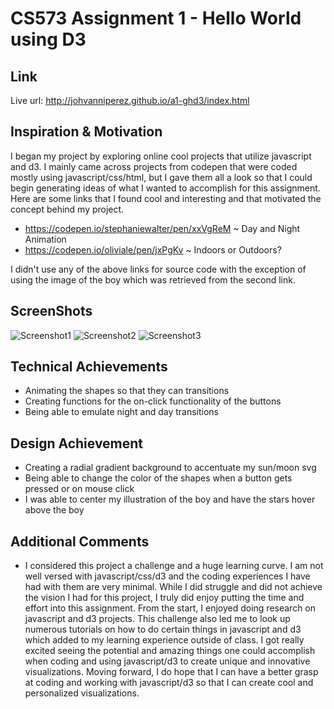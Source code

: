 # CS573 Assignment 1 - Hello World using D3

## Link
Live url: http://johvanniperez.github.io/a1-ghd3/index.html

## Inspiration & Motivation
I began my project by exploring online cool projects that utilize javascript and d3. I mainly came across projects from codepen that were coded mostly using javascript/css/html, but I gave them all a look so that I could begin generating ideas of what I wanted to accomplish for this assignment. Here are some links that I found cool and interesting and that motivated the concept behind my project.
- https://codepen.io/stephaniewalter/pen/xxVgReM ~ Day and Night Animation
- https://codepen.io/oliviale/pen/jxPgKv ~ Indoors or Outdoors? 

I didn't use any of the above links for source code with the exception of using the image of the boy which was retrieved from the second link.

## ScreenShots
![Screenshot1](https://github.com/johvanniperez/a1-ghd3/blob/a1-johvanniperez-Johvanni-Perez/a1_day.png)
![Screenshot2](https://github.com/johvanniperez/a1-ghd3/blob/a1-johvanniperez-Johvanni-Perez/a1_shapes.png)
![Screenshot3](https://github.com/johvanniperez/a1-ghd3/blob/a1-johvanniperez-Johvanni-Perez/a1_night.png)
## Technical Achievements
- Animating the shapes so that they can transitions
- Creating functions for the on-click functionality of the buttons
- Being able to emulate night and day transitions

## Design Achievement
- Creating a radial gradient background to accentuate my sun/moon svg
- Being able to change the color of the shapes when a button gets pressed or on mouse click
- I was able to center my illustration of the boy and have the stars hover above the boy

## Additional Comments
- I considered this project a challenge and a huge learning curve. I am not well versed with javascript/css/d3 and the coding experiences I have had with them are very minimal. While I did struggle and did not achieve the vision I had for this project, I truly did enjoy putting the time and effort into this assignment. From the start, I enjoyed doing research on javascript and d3 projects. This challenge also led me to look up numerous tutorials on how to do certain things in javascript and d3 which added to my learning experience outside of class. I got really excited seeing the potential and amazing things one could accomplish when coding and using javascript/d3 to create unique and innovative visualizations. Moving forward, I do hope that I can have a better grasp at coding and working with javascript/d3 so that I can create cool and personalized visualizations. 

